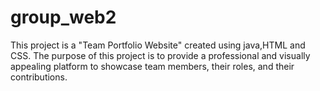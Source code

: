 # group_web2
This project is a "Team Portfolio Website" created using java,HTML and CSS. The purpose of this project is to provide a professional and visually appealing platform to showcase team members, their roles, and their contributions.

